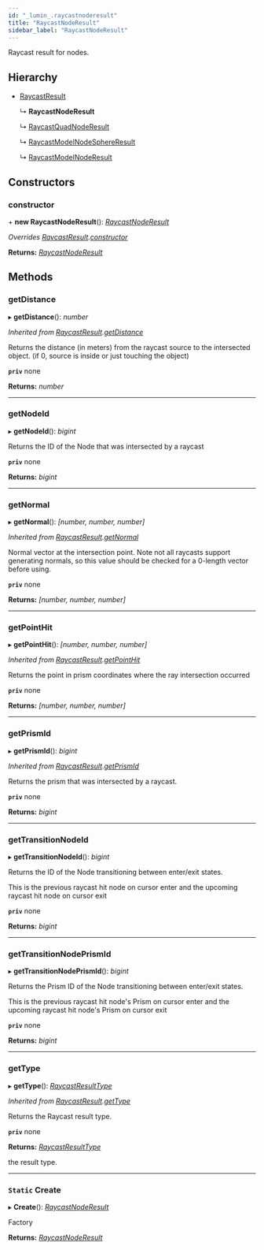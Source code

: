 ```yaml
---
id: "_lumin_.raycastnoderesult"
title: "RaycastNodeResult"
sidebar_label: "RaycastNodeResult"
---
```


Raycast result for nodes.

## Hierarchy

* [RaycastResult](_lumin_.raycastresult.md)

  ↳ **RaycastNodeResult**

  ↳ [RaycastQuadNodeResult](_lumin_.raycastquadnoderesult.md)

  ↳ [RaycastModelNodeSphereResult](_lumin_.raycastmodelnodesphereresult.md)

  ↳ [RaycastModelNodeResult](_lumin_.raycastmodelnoderesult.md)

## Constructors

###  constructor

\+ **new RaycastNodeResult**(): *[RaycastNodeResult](_lumin_.raycastnoderesult.md)*

*Overrides [RaycastResult](_lumin_.raycastresult.md).[constructor](_lumin_.raycastresult.md#constructor)*

**Returns:** *[RaycastNodeResult](_lumin_.raycastnoderesult.md)*

## Methods

###  getDistance

▸ **getDistance**(): *number*

*Inherited from [RaycastResult](_lumin_.raycastresult.md).[getDistance](_lumin_.raycastresult.md#getdistance)*

Returns the distance (in meters) from the raycast source to the intersected object.
(if 0, source is inside or just touching the object)

**`priv`** none

**Returns:** *number*

___

###  getNodeId

▸ **getNodeId**(): *bigint*

Returns the ID of the Node that was intersected by a raycast

**`priv`** none

**Returns:** *bigint*

___

###  getNormal

▸ **getNormal**(): *[number, number, number]*

*Inherited from [RaycastResult](_lumin_.raycastresult.md).[getNormal](_lumin_.raycastresult.md#getnormal)*

Normal vector at the intersection point. Note not all raycasts support generating normals, so
this value should be checked for a 0-length vector before using.

**`priv`** none

**Returns:** *[number, number, number]*

___

###  getPointHit

▸ **getPointHit**(): *[number, number, number]*

*Inherited from [RaycastResult](_lumin_.raycastresult.md).[getPointHit](_lumin_.raycastresult.md#getpointhit)*

Returns the point in prism coordinates where the ray intersection occurred

**`priv`** none

**Returns:** *[number, number, number]*

___

###  getPrismId

▸ **getPrismId**(): *bigint*

*Inherited from [RaycastResult](_lumin_.raycastresult.md).[getPrismId](_lumin_.raycastresult.md#getprismid)*

Returns the prism that was intersected by a raycast.

**`priv`** none

**Returns:** *bigint*

___

###  getTransitionNodeId

▸ **getTransitionNodeId**(): *bigint*

Returns the ID of the Node transitioning between enter/exit states.

This is the previous raycast hit node on cursor enter and the upcoming
raycast hit node on cursor exit

**`priv`** none

**Returns:** *bigint*

___

###  getTransitionNodePrismId

▸ **getTransitionNodePrismId**(): *bigint*

Returns the Prism ID of the Node transitioning between enter/exit states.

This is the previous raycast hit node's Prism on cursor enter and the upcoming
raycast hit node's Prism on cursor exit

**`priv`** none

**Returns:** *bigint*

___

###  getType

▸ **getType**(): *[RaycastResultType](../enums/_lumin_.raycastresulttype.md)*

*Inherited from [RaycastResult](_lumin_.raycastresult.md).[getType](_lumin_.raycastresult.md#gettype)*

Returns the Raycast result type.

**`priv`** none

**Returns:** *[RaycastResultType](../enums/_lumin_.raycastresulttype.md)*

the result type.

___

### `Static` Create

▸ **Create**(): *[RaycastNodeResult](_lumin_.raycastnoderesult.md)*

Factory

**Returns:** *[RaycastNodeResult](_lumin_.raycastnoderesult.md)*
